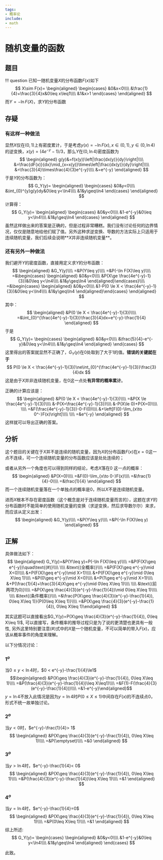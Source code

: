 ```yaml
---
tags:
- 概率论
include:
- math
---
```


# 随机变量的函数

## 题目

!!! question
    已知一随机变量$X$的分布函数$F(x)$如下
    $$
    X\sim F(x)=
    \begin{aligned}
    \begin{cases}
    &0&x<0\\\\
    &\frac{1}{4}+\frac{3}{4}x&0\leq x\leq1\\\\
    &1&x>1
    \end{cases}
    \end{aligned}
    $$
    而$Y=-\ln F(X)$，求$Y$的分布函数

## 存疑

### 有这样一种做法

显然$X$仅在$(0,1)$上有密度累计，于是考虑$y(x)=-\ln F(x),x\in (0,1),y\in (0,\ln4)$的逆变换，$x(y)=(4e^{-y}-1)/3$，那么$Y$在$(0,\ln4)$密度函数为
$$
\begin{aligned}
g(y)&=f(x(y))\left|\frac{dx(y)}{dy}\right|\\\\
&=\frac{dF(x)}{dx}\mid_{x=x(y)}\times\left|\frac{dx(y)}{dy}\right|\\\\
&=\frac{3}{4}\times\frac{4}{3}e^{-y}\\\\
&=e^{-y}
\end{aligned}
$$
于是$Y$的分布函数为：
$$
G_Y(y)=
\begin{aligned}
\begin{cases}
&0&y<0\\\\
&\int_{0}^{y}g(y)dy&0\leq y<\ln4\\\\
&1&y\geq\ln4
\end{cases}
\end{aligned}
$$
计算得：
$$
G_Y(y)=
\begin{aligned}
\begin{cases}
&0&y<0\\\\
&1-e^{-y}&0\leq y<\ln4\\\\
&1&y\geq\ln4
\end{cases}
\end{aligned}
$$
虽然这样做出来的答案是正确的，但是过程非常糟糕。我们没有讨论任何的边界情况，仅仅是随意地给他们赋了值。另外这种求逆变换、导数的方法实际上只适用于连续随机变量，我们后续会说明**$X$并非连续随机变量**。

### 还有另外一种做法

我们避开$Y$的密度函数，直接用定义求$Y$的分布函数：
$$
\begin{aligned}
&G_Y(y)\\\\
=&P(Y\leq y)\\\\
=&P(-\ln F(X)\leq y)\\\\
=&\begin{cases}
\begin{aligned}
&0&y<0\\\\
&P(X\ge \frac{4e^{-y}-1}{3})&0\leq y<\ln4\\\\
&1&y\geq\ln4
\end{aligned}\end{cases}\\\\
=&\begin{cases}
\begin{aligned}
&0&y<0\\\\
&1-P(0 \le X < \frac{4e^{-y}-1}{3})&0\leq y<\ln4\\\\
&1&y\geq\ln4
\end{aligned}\end{cases}
\end{aligned}
$$
其中：
$$
\begin{aligned}
&P(0 \le X < \frac{4e^{-y}-1}{3})\\\\
=&\int_{0}^{\frac{4e^{-y}-1}{3}}\frac{3}{4}dx=e^{-y}-\frac{1}{4}
\end{aligned}
$$
于是
$$
G_Y(y)=
\begin{cases}
\begin{aligned}
&0&y<0\\\\
&\frac{5}{4}-e^{-y}&0\leq y<\ln4\\\\
&1&y\geq\ln4
\end{aligned}
\end{cases}
$$
这里得出的答案就显然不正确了，$G_Y(y)$在$0$处取到了大于$1$的值。**错误的关键就在于**
$$
P(0 \le X < \frac{4e^{-y}-1}{3})\ne\int_{0}^{\frac{4e^{-y}-1}{3}}\frac{3}{4}dx
$$
这是由于$X$并非连续随机变量，在$0$这一点处**有异常的概率累计**。

正确的计算应该是：
$$
\begin{aligned}
&P(0 \le X < \frac{4e^{-y}-1}{3})\\\\
=&P(X \le \frac{4e^{-y}-1}{3})\\\\
&-P(X=\frac{4e^{-y}-1}{3})\\\\
&-P(X\le 0)+P(X=0)\\\\
\\\\
=&F(\frac{4e^{-y}-1}{3})-0-F(0)\\\\
&+\left[F(0)-\lim_{x\to 0^-}F(x)\right]\\\\
\\\\
=&e^{-y}
\end{aligned}
$$
这样就可以导出正确的答案。

## 分析

这个题目的关键在于$X$并不是连续的随机变量，因为$X$的分布函数$F(x)$在$x=0$这一点不连续，可一个连续随机变量的分布函数应该是处处连续的；

或者从另外一个角度也可以得到同样的结论，考虑$X$落在$0$ 这一点的概率：
$$
\begin{aligned}
&P(X=0)\\\\
=&F(0)-\lim_{x\to 0-}F(x)\\\\
=&\frac{1}{4}-0\\\\
=&\frac{1}{4}
\end{aligned}
$$
而一个连续随机变量落在一个单独点的概率是$0$，所以$X$不是连续随机变量。

进而$X$根本不存在密度函数（这个概念是对于连续随机变量而言的），这题在求$Y$的分布函数时不能简单的使用随机变量的变换（求逆变换，然后求导数尔尔）来求，而应该从定义出发：
$$
\begin{aligned}
&G_Y(y)\\\\
=&P(Y\leq y)\\\\
=&P(-\ln F(X)\leq y)
\end{aligned}
$$

## 正解

具体做法如下：
$$
\begin{aligned}
G_Y(y)=&P(Y\leq y)=P(-\ln F(X)\leq y)\\\\
=&P(F(X)\geq e^{-y})\quad\text{(#)}\\\\
\\\\
&\text{(全概率)}\\\\
=&P(F(X)\geq e^{-y}\mid X<0)\\\\
&+P(F(X)\geq e^{-y}\mid X>1)\\\\
&+P(F(X)\geq e^{-y}\mid 0\leq X\leq 1)\\\\
=&P(0\geq e^{-y}\mid X<0)\\\\
&+P(1\geq e^{-y}\mid X>1)\\\\
&+P(\frac{1}{4}+\frac{3}{4}X\geq e^{-y}\mid 0\leq X\leq 1)\\\\
\\\\
&\text{(前两项为0)}\\\\
=&P(X\geq \frac{4}{3}(e^{-y}-\frac{1}{4})\mid 0\leq X\leq 1)\\\\
\\\\
&\text{(条件概率)}\\\\
=&\frac{P(X\geq \frac{4}{3}(e^{-y}-\frac{1}{4}), 0\leq X\leq 1)}{P(0\leq X\leq 1)}\\\\
=&P(X\geq \frac{4}{3}(e^{-y}-\frac{1}{4}), 0\leq X\leq 1)\end{aligned}
$$

其实这题可以直接看出$G_Y(y)=P(X\geq \frac{4}{3}(e^{-y}-\frac{1}{4}), 0\leq X\leq 1)$, 可以直接写，条件概率的推导过程只是为了说的更清楚也更具有一般性, 另外这里特别要注意(#)式中的$X$是一个随机变量，不可以简单的带入$F(x)$，应该从概率事件的角度来理解。

以下分情况讨论：

### $1^o$

当$0\le y < \ln4$时，$0 < e^{-y}-\frac{1}{4}\le1$
$$\begin{aligned}
&P(X\geq \frac{4}{3}(e^{-y}-\frac{1}{4}), 0\leq X\leq 1)\\\\
=&P(\frac{4}{3}(e^{-y}-\frac{1}{4})\leq X\leq1)\\\\
=&F(1)-F(\frac{4}{3}(e^{-y}-\frac{1}{4}))\\\\
=&1-e^{-y}\end{aligned}$$
$y=\ln4$不放入此情况是因为$y=\ln4$时$P(0\leq X\leq 1)$中间存在$F(x)$的不连续点$0$，形式不统一故单独讨论。
### $2^o$
当$y<0$时，$e^{-y}-\frac{1}{4}> 1$
$$
\begin{aligned}
&P(X\geq \frac{4}{3}(e^{-y}-\frac{1}{4}), 0\leq X\leq 1)\\\\
=&P(\emptyset)\\\\
=&0
\end{aligned}
$$
### $3^o$
当$y>\ln4$时，$e^{-y}-\frac{1}{4}< 0$
$$
\begin{aligned}
&P(X\geq \frac{4}{3}(e^{-y}-\frac{1}{4}), 0\leq X\leq 1)\\\\
=&P(\frac{4}{3}(e^{-y}-\frac{1}{4})\leq X\leq 1)\\\\
=&1
\end{aligned}
$$
### $4^o$
当$y=\ln4$时，$e^{-y}-\frac{1}{4}=0$
$$
\begin{aligned}
&P(X\geq \frac{4}{3}(e^{-y}-\frac{1}{4}), 0\leq X\leq 1)\\\\
=&P(0\leq X\leq 1)\\\\
=&1
\end{aligned}
$$
综上所述:
$$
G_Y(y)=
\begin{cases}
\begin{aligned}
&0&y<0\\\\
&1-e^{-y}&0\leq y<\ln4\\\\
&1&y\geq\ln4
\end{aligned}
\end{cases}
$$

此致。
